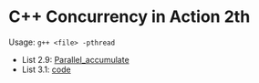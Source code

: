 # C++ Concurrency in Action 2th 

Usage: `g++ <file> -pthread`  

+ List 2.9: [Parallel_accumulate](./code/list2_9.cpp)  
+ List 3.1: [code](./code/list3_1.cpp)  

